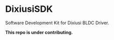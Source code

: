 # DixiusiSDK
Software Development Kit for Dixiusi BLDC Driver. 

**This repo is under contributing.**

